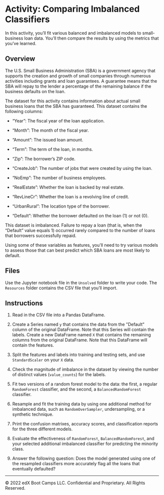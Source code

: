 # Activity: Comparing Imbalanced Classifiers

In this activity, you’ll fit various balanced and imbalanced models to small-business loan data. You’ll then compare the results by using the metrics that you’ve learned.

## Overview

The U.S. Small Business Administration (SBA) is a government agency that supports the creation and growth of small companies through numerous activities including grants and loan guarantees. A guarantee means that the SBA will repay to the lender a percentage of the remaining balance if the business defaults on the loan.

The dataset for this activity contains information about actual small business loans that the SBA has guaranteed. This dataset contains the following columns:

- “Year”: The fiscal year of the loan application.

- “Month”: The month of the fiscal year.

- “Amount”: The issued loan amount.

- “Term”: The term of the loan, in months.

- “Zip”: The borrower’s ZIP code.

- “CreateJob”: The number of jobs that were created by using the loan.

- “NoEmp”: The number of business employees.

- “RealEstate”: Whether the loan is backed by real estate.

- “RevLineCr”: Whether the loan is a revolving line of credit.

- “UrbanRural”: The location type of the borrower.

- “Default”: Whether the borrower defaulted on the loan (1) or not (0).

This dataset is imbalanced. Failure to repay a loan (that is, when the “Default” value equals 1) occurred rarely compared to the number of loans that borrowers successfully repaid.

Using some of these variables as features, you'll need to try various models to assess those that can best predict which SBA loans are most likely to default.

## Files

Use the Jupyter notebook file in the `Unsolved` folder to write your code. The `Resources` folder contains the CSV file that you’ll import.

## Instructions

1. Read in the CSV file into a Pandas DataFrame.

2. Create a Series named `y` that contains the data from the "Default" column of the original DataFrame. Note that this Series will contain the labels. Create a new DataFrame named `X` that contains the remaining columns from the original DataFrame. Note that this DataFrame will contain the features.

3. Split the features and labels into training and testing sets, and use `StandardScaler` on your `X` data.

4. Check the magnitude of imbalance in the dataset by viewing the number of distinct values (`value_counts`) for the labels. 

5. Fit two versions of a random forest model to the data: the first, a regular `RandomForest` classifier, and the second, a `BalancedRandomForest` classifier.

6. Resample and fit the training data by using one additional method for imbalanced data, such as `RandomOverSampler`, undersampling, or a synthetic technique.

7. Print the confusion matrixes, accuracy scores, and classification reports for the three different models.

8. Evaluate the effectiveness of `RandomForest`, `BalancedRandomForest`, and your selected additional imbalanced classifier for predicting the minority class.

9. Answer the following question: Does the model generated using one of the resampled classifiers more accurately flag all the loans that eventually defaulted?

---

© 2022 edX Boot Camps LLC. Confidential and Proprietary. All Rights Reserved.